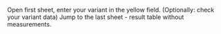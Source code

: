 Open first sheet, enter your variant in the yellow field.
(Optionally: check your variant data)
Jump to the last sheet - result table without measurements.
